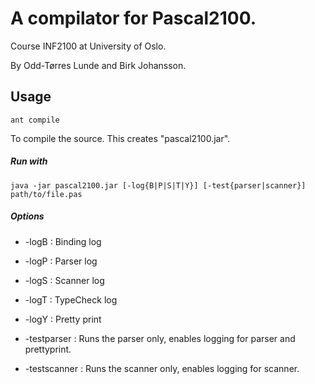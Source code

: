 # A compilator for Pascal2100.

Course INF2100 at University of Oslo.

By Odd-Tørres Lunde and Birk Johansson.


## Usage
```
ant compile
```
To compile the source. This creates "pascal2100.jar". 

##### Run with
```
java -jar pascal2100.jar [-log{B|P|S|T|Y}] [-test{parser|scanner}] path/to/file.pas
```

##### Options
* -logB : Binding log

* -logP : Parser log

* -logS : Scanner log

* -logT : TypeCheck log

* -logY : Pretty print

* -testparser : Runs the parser only, enables logging for parser and prettyprint.

* -testscanner : Runs the scanner only, enables logging for scanner.

